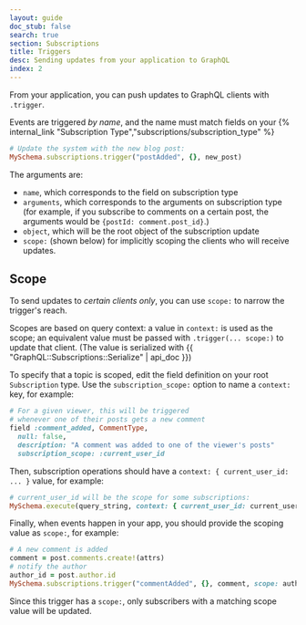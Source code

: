 ```yaml
---
layout: guide
doc_stub: false
search: true
section: Subscriptions
title: Triggers
desc: Sending updates from your application to GraphQL
index: 2
---
```


From your application, you can push updates to GraphQL clients with `.trigger`.

Events are triggered _by name_, and the name must match fields on your {% internal_link "Subscription Type","subscriptions/subscription_type" %}

```ruby
# Update the system with the new blog post:
MySchema.subscriptions.trigger("postAdded", {}, new_post)
```

The arguments are:

- `name`, which corresponds to the field on subscription type
- `arguments`, which corresponds to the arguments on subscription type (for example, if you subscribe to comments on a certain post, the arguments would be `{postId: comment.post_id}`.)
- `object`, which will be the root object of the subscription update
- `scope:` (shown below) for implicitly scoping the clients who will receive updates.

## Scope

To send updates to _certain clients only_, you can use `scope:` to narrow the trigger's reach.

Scopes are based on query context: a value in `context:` is used as the scope; an equivalent value must be passed with `.trigger(... scope:)` to update that client. (The value is serialized with {{ "GraphQL::Subscriptions::Serialize" | api_doc }})

To specify that a topic is scoped, edit the field definition on your root `Subscription` type. Use the `subscription_scope:` option to name a `context:` key, for example:

```ruby
# For a given viewer, this will be triggered
# whenever one of their posts gets a new comment
field :comment_added, CommentType,
  null: false,
  description: "A comment was added to one of the viewer's posts"
  subscription_scope: :current_user_id
```

Then, subscription operations should have a `context: { current_user_id: ... }` value, for example:

```ruby
# current_user_id will be the scope for some subscriptions:
MySchema.execute(query_string, context: { current_user_id: current_user.id })
```

Finally, when events happen in your app, you should provide the scoping value as `scope:`, for example:

```ruby
# A new comment is added
comment = post.comments.create!(attrs)
# notify the author
author_id = post.author.id
MySchema.subscriptions.trigger("commentAdded", {}, comment, scope: author_id)
```

Since this trigger has a `scope:`, only subscribers with a matching scope value will be updated.
